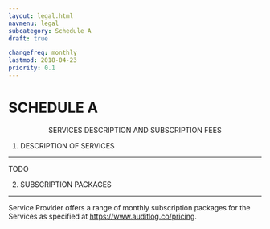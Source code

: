 ```yaml
---
layout: legal.html
navmenu: legal
subcategory: Schedule A
draft: true

changefreq: monthly
lastmod: 2018-04-23
priority: 0.1
---
```


SCHEDULE A
============

<center>SERVICES DESCRIPTION AND SUBSCRIPTION FEES</center>

1.	DESCRIPTION OF SERVICES
-----------------------------

TODO

2.	SUBSCRIPTION PACKAGES
---------------------------

Service Provider offers a range of monthly subscription packages for the Services as specified at https://www.auditlog.co/pricing.  